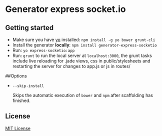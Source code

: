 # Generator express socket.io

## Getting started
- Make sure you have [yo](https://github.com/yeoman/yo) installed:
    `npm install -g yo bower grunt-cli`
- Install the generator **locally**: `npm install generator-express-socketio`
- Run: `yo express-socketio:app`
- Run: `grunt` to run the local server at `localhost:3000`, the grunt tasks include live reloading for .jade views, css in public/stylesheets and restarting the server for changes to app.js or js in routes/

##Options
* `--skip-install`

  Skips the automatic execution of `bower` and `npm` after
  scaffolding has finished.


## License
[MIT License](http://en.wikipedia.org/wiki/MIT_License)
